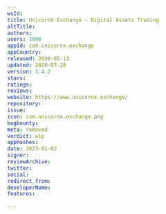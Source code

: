 ```yaml
---
wsId: 
title: UnicornX Exchange - Digital Assets Trading
altTitle: 
authors: 
users: 1000
appId: com.unicornx.exchange
appCountry: 
released: 2020-05-13
updated: 2020-07-28
version: 1.4.2
stars: 
ratings: 
reviews: 
website: https://www.unicornx.exchange/
repository: 
issue: 
icon: com.unicornx.exchange.png
bugbounty: 
meta: removed
verdict: wip
appHashes: 
date: 2023-01-02
signer: 
reviewArchive: 
twitter: 
social: 
redirect_from: 
developerName: 
features: 

---
```


